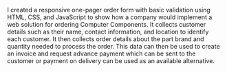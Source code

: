 
I created a responsive one-pager order form with basic validation using HTML, CSS, and JavaScript to show how a company would implement a web solution for ordering Computer Components. It collects customer details such as their name, contact information, and location to identify each customer. It then collects order details about the part brand and quantity needed to process the order. This data can then be used to create an invoice and request advance payment which can be sent to the customer or payment on delivery can be used as an available alternative.
